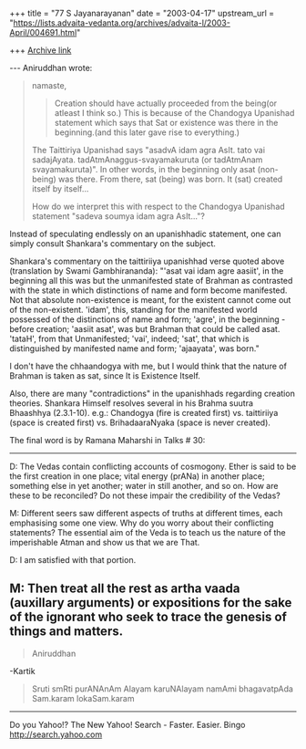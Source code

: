 +++
title = "77 S Jayanarayanan"
date = "2003-04-17"
upstream_url = "https://lists.advaita-vedanta.org/archives/advaita-l/2003-April/004691.html"

+++
[Archive link](https://lists.advaita-vedanta.org/archives/advaita-l/2003-April/004691.html)

--- Aniruddhan <ani at EE.WASHINGTON.EDU> wrote:
> namaste,
>
> >Creation should have actually proceeded from the
> being(or atleast I think
> >so.) This is because of the Chandogya Upanishad
> statement which says that
> >Sat or existence was there in the beginning.(and
> this later gave rise to
> >everything.)
>
> The Taittiriya Upanishad says "asadvA idam agra
> AsIt. tato vai sadajAyata.
> tadAtmAnaggus-svayamakuruta (or tadAtmAnam
> svayamakuruta)". In other words,
> in the beginning only asat (non-being) was there.
> From there, sat (being)
> was born. It (sat) created itself by itself...
>
> How do we interpret this with respect to the
> Chandogya Upanishad
> statement "sadeva soumya idam agra AsIt..."?
>

Instead of speculating endlessly on an upanishhadic
statement, one can simply consult Shankara's
commentary on the subject.

Shankara's commentary on the taittiriiya upanishhad
verse quoted above (translation by Swami
Gambhirananda): "'asat vai idam agre aasiit', in the
beginning all this was but the unmanifested state of
Brahman as contrasted with the state in which
distinctions of name and form become manifested. Not
that absolute non-existence is meant, for the existent
cannot come out of the non-existent. 'idam', this,
standing for the manifested world possessed of the
distinctions of name and form; 'agre', in the
beginning - before creation; 'aasiit asat', was but
Brahman that could be called asat. 'tataH', from that
Unmanifested; 'vai', indeed; 'sat', that which is
distinguished by manifested name and form; 'ajaayata',
was born."

I don't have the chhaandogya with me, but I would
think that the nature of Brahman is taken as sat,
since It is Existence Itself.

Also, there are many "contradictions" in the
upanishhads regarding creation theories. Shankara
Himself resolves several in his Brahma suutra
Bhaashhya (2.3.1-10). e.g.: Chandogya (fire is created
first) vs. taittiriiya (space is created first) vs.
BrihadaaraNyaka (space is never created).

The final word is by Ramana Maharshi in Talks # 30:

------------
D: The Vedas contain conflicting accounts of
cosmogony. Ether is said to be the first creation in
one place; vital energy (prANa) in another place;
something else in yet another; water in still another,
and so on. How are these to be reconciled? Do not
these impair the credibility of the Vedas?

M: Different seers saw different aspects of truths at
different times, each emphasising some one view. Why
do you worry about their conflicting statements? The
essential aim of the Veda is to teach us the nature of
the imperishable Atman and show us that we are That.

D: I am satisfied with that portion.

M: Then treat all the rest as artha vaada (auxillary
arguments) or expositions for the sake of the ignorant
who seek to trace the genesis of things and matters.
------------

> Aniruddhan
>

-Kartik

> Sruti smRti purANAnAm Alayam karuNAlayam
> namAmi bhagavatpAda Sam.karam lokaSam.karam

__________________________________________________
Do you Yahoo!?
The New Yahoo! Search - Faster. Easier. Bingo
http://search.yahoo.com

